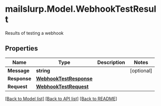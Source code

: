 # mailslurp.Model.WebhookTestResult
Results of testing a webhook

## Properties

Name | Type | Description | Notes
------------ | ------------- | ------------- | -------------
**Message** | **string** |  | [optional] 
**Response** | [**WebhookTestResponse**](WebhookTestResponse) |  | 
**Request** | [**WebhookTestRequest**](WebhookTestRequest) |  | 

[[Back to Model list]](../README#documentation-for-models) [[Back to API list]](../README#documentation-for-api-endpoints) [[Back to README]](../README)

